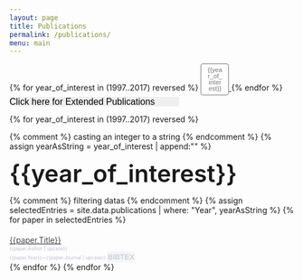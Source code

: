 ```yaml
---
layout: page
title: Publications
permalink: /publications/
menu: main
---
```


<!-- Clipboard copier -->
<script async src="https://cdnjs.cloudflare.com/ajax/libs/clipboard.js/1.7.1/clipboard.min.js"></script>





<style>
#myBtn {
    display: none; /* Hidden by default */
    position: fixed; /* Fixed/sticky position */
    bottom: 20px; /* Place the button at the bottom of the page */
    right: 30px; /* Place the button 30px from the right */
    z-index: 99; /* Make sure it does not overlap */
    border: none; /* Remove borders */
    outline: none; /* Remove outline */
    background-color: #9b4343; /* Set a background color */
    color: white; /* Text color */
    cursor: pointer; /* Add a mouse pointer on hover */
    padding: 15px; /* Some padding */
    border-radius: 10px; /* Rounded corners */
}

#myBtn:hover {
    background-color: #555; /* Add a dark-grey background on hover */
}
.paper_authors {
  font-size: 0.6em;
  color: #b9c1ce;
  text-align: justify;
  text-justify: inter-word;
  float:'left'
}
.paper_author_container {margin-bottom:0px; padding:0px; width: 100%}
.journal_info {font-size: 0.6em; color: #b9c1ce}
.publication_card {
  padding-top: 5px;
  text-justify: inter-word;
  padding-bottom: 0px;
  margin-top: 10px;
  margin-bottom:2px
}
.article_title {font-size: 1em; font-weight: bold; font-style: normal; font-weight: 300;    text-align: justify;
    text-justify: inter-word;}
.btn {float:'right'; border: 1px solid #f4f5f7; background-color:#f4f5f7; padding-left:0; padding-right:0; color: #b9c1ce}
large_year {
  font-size: 3em;
  font-weight:600;
}
.year_button {
    box-shadow: 0 0 0 1px #767676 inset!important;
    color: #767676!important;
    margin-bottom: 0.75em;
    font-weight: 400;
    border-radius: .28571429rem;
    text-transform: none;
    font-size: 0.7rem;
    user-select: none;
    line-height: 1em;
    -webkit-tap-highlight-color: transparent;
    font-style: normal;
    transition: opacity .1s ease,background-color .1s ease,color .1s ease,box-shadow .1s ease,background .1s ease;
    text-align: center;
    text-decoration: none;
    text-shadow: none!important;
    cursor: pointer;
    display: inline-block;
    min-height: 1em;
    margin-bottom: 0.2rem;
    width:50px;
    padding-top: 0.5em;
    padding-right: 1em;
    padding-bottom: 0.5em;
    padding-left: 1em;
    outline: 0;
    border: none;
    vertical-align: baseline;
    background: transparent none!important;
}
.year_button_container:hover {
    text-decoration:none;
}
</style>


<div class="yearbuttons">
{% for year_of_interest in (1997..2017) reversed %}
  <a class="year_button_container" href="#{{year_of_interest}}">
    <button class="year_button">{{year_of_interest}}</button>
  </a>
  {% endfor %}
</div>

<a>
    <select onchange="javascript:if (this.options[this.selectedIndex].value != '') window.location.href=this.options[this.selectedIndex].value;this.options[0].selected;" style="width:300px;font-size:16px;border:none;-webkit-appearance:none; color: 'blue'" >
        <option value="">Click here for Extended Publications</option>
        <option value="../fulllengthpeerreviewedabstracts/">Full-Length Peer-Reviewed Abstracts</option>
        <option value="../peerreviewedabstracts/">Peer-Reviewed Abstracts</option>
        <option value="../abstracts/">Abstracts</option>
        <option value="../bookchpt/">Book Chapters</option>
        <option value="../invitedsymposia/">Invited Symposia</option>
        <option value="../dissertation_theses/">Dissertations & Theses</option>
    </select>
  </a>

<!-- scroll to top button -->
<button onclick="topFunction()" id="myBtn" title="Go to top">Top</button>
<!-- end scroll to top button -->

{% for year_of_interest in (1997..2017) reversed %}

  {% comment %} casting an integer to a string {% endcomment %}
  {% assign yearAsString = year_of_interest | append:"" %}
  <div class='year_header_container'>
  <large_year id="{{year_of_interest}}">{{year_of_interest}}</large_year>
  <div>

  {% comment %} filtering datas {% endcomment %}
  {% assign selectedEntries = site.data.publications | where: "Year", yearAsString %}
  {% for paper in selectedEntries %}
             <div class="publication_card">
               <a class="article_title" href="../../{{paper.Link}}" title="{{paper.Abstract}}">{{paper.Title}}</a>
             </div>
             <div class="paper_author_container">
               <div class="paper_authors">{{paper.Author | upcase}}</div>
               <div class="journal_info">{{paper.Year}}—{{paper.Journal | upcase}}
                 <button class="btn" data-clipboard-text="{{paper.BibTex}}">
                   BIBTEX
                 </button>
               </div>
             </div>
     {% endfor %}
 {% endfor %}

 <script>
 window.onload = function(){
   var clipboard = new Clipboard('.btn');
   clipboard.on('success', function(e) {
       console.log(e);
       console.log("Copied to Clipboard");
   });
   clipboard.on('error', function(e) {
       console.log(e);
   });
 }
 </script>

 <!-- end Clipboard copier -->
 <!-- scroll to top button -->

 <script>
 // When the user scrolls down 20px from the top of the document, show the button
 window.onscroll = function() {scrollFunction()};

 function scrollFunction() {
     if (document.body.scrollTop > 400 || document.documentElement.scrollTop > 20) {
         document.getElementById("myBtn").style.display = "block";
     } else {
         document.getElementById("myBtn").style.display = "none";
     }
 }

 // When the user clicks on the button, scroll to the top of the document
 function topFunction() {
     document.body.scrollTop = 0; // For Chrome, Safari and Opera
     document.documentElement.scrollTop = 0; // For IE and Firefox
 }
 </script>
 <!-- scroll to top button -->
